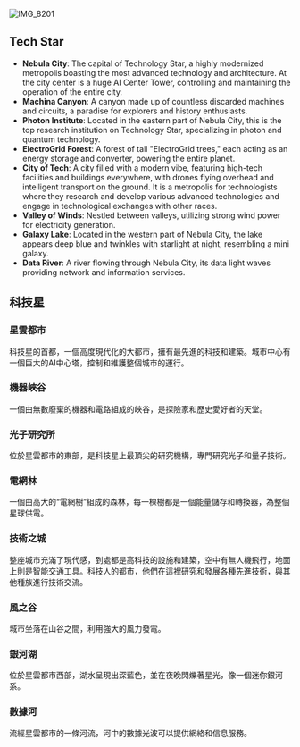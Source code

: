 ![IMG_8201](https://github.com/BRC1024Rootverse/Rootverse/assets/170728893/9f1d4f07-b018-400f-8f34-0c41b3a21362)


## Tech Star
- **Nebula City**: The capital of Technology Star, a highly modernized metropolis boasting the most advanced technology and architecture. At the city center is a huge AI Center Tower, controlling and maintaining the operation of the entire city.
- **Machina Canyon**: A canyon made up of countless discarded machines and circuits, a paradise for explorers and history enthusiasts.
- **Photon Institute**: Located in the eastern part of Nebula City, this is the top research institution on Technology Star, specializing in photon and quantum technology.
- **ElectroGrid Forest**: A forest of tall "ElectroGrid trees," each acting as an energy storage and converter, powering the entire planet.
- **City of Tech**: A city filled with a modern vibe, featuring high-tech facilities and buildings everywhere, with drones flying overhead and intelligent transport on the ground. It is a metropolis for technologists where they research and develop various advanced technologies and engage in technological exchanges with other races.
- **Valley of Winds**: Nestled between valleys, utilizing strong wind power for electricity generation.
- **Galaxy Lake**: Located in the western part of Nebula City, the lake appears deep blue and twinkles with starlight at night, resembling a mini galaxy.
- **Data River**: A river flowing through Nebula City, its data light waves providing network and information services.



## 科技星
### 星雲都市 
科技星的首都，一個高度現代化的大都市，擁有最先進的科技和建築。城市中心有一個巨大的AI中心塔，控制和維護整個城市的運行。

### 機器峽谷 
一個由無數廢棄的機器和電路組成的峽谷，是探險家和歷史愛好者的天堂。

### 光子研究所 
位於星雲都市的東部，是科技星上最頂尖的研究機構，專門研究光子和量子技術。

### 電網林 
一個由高大的“電網樹”組成的森林，每一棵樹都是一個能量儲存和轉換器，為整個星球供電。

### 技術之城 
整座城市充滿了現代感，到處都是高科技的設施和建築，空中有無人機飛行，地面上則是智能交通工具。科技人的都市，他們在這裡研究和發展各種先進技術，與其他種族進行技術交流。

### 風之谷 
城市坐落在山谷之間，利用強大的風力發電。

### 銀河湖
位於星雲都市西部，湖水呈現出深藍色，並在夜晚閃爍著星光，像一個迷你銀河系。

### 數據河 
流經星雲都市的一條河流，河中的數據光波可以提供網絡和信息服務。
